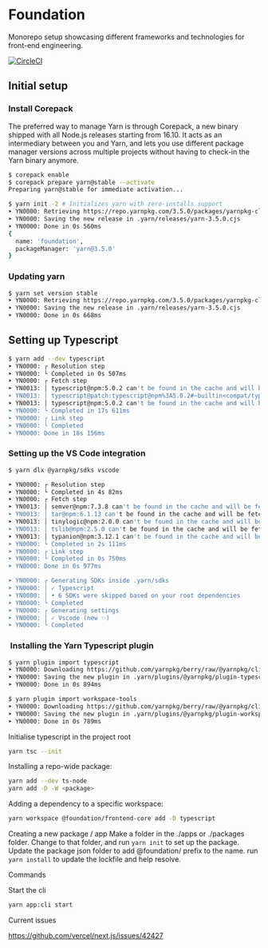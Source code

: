 # Foundation

Monorepo setup showcasing different frameworks and technologies for front-end engineering.

[![CircleCI](https://dl.circleci.com/status-badge/img/gh/BarneyPowell/foundation/tree/main.svg?style=svg)](https://dl.circleci.com/status-badge/redirect/gh/BarneyPowell/foundation/tree/main)

## Initial setup

### Install Corepack

The preferred way to manage Yarn is through Corepack, a new binary shipped with all Node.js releases starting from 16.10. It acts as an intermediary between you and Yarn, and lets you use different package manager versions across multiple projects without having to check-in the Yarn binary anymore.

```bash
$ corepack enable
$ corepack prepare yarn@stable --activate
Preparing yarn@stable for immediate activation...

$ yarn init -2 # Initializes yarn with zero-installs support
➤ YN0000: Retrieving https://repo.yarnpkg.com/3.5.0/packages/yarnpkg-cli/bin/yarn.js
➤ YN0000: Saving the new release in .yarn/releases/yarn-3.5.0.cjs
➤ YN0000: Done in 0s 560ms
{
  name: 'foundation',
  packageManager: 'yarn@3.5.0'
}
```

### Updating yarn

```bash
$ yarn set version stable
➤ YN0000: Retrieving https://repo.yarnpkg.com/3.5.0/packages/yarnpkg-cli/bin/yarn.js
➤ YN0000: Saving the new release in .yarn/releases/yarn-3.5.0.cjs
➤ YN0000: Done in 0s 668ms
```

## Setting up Typescript

```bash
$ yarn add --dev typescript
➤ YN0000: ┌ Resolution step
➤ YN0000: └ Completed in 0s 507ms
➤ YN0000: ┌ Fetch step
➤ YN0013: │ typescript@npm:5.0.2 can't be found in the cache and will be fetched from the remote registry
➤ YN0013: │ typescript@patch:typescript@npm%3A5.0.2#~builtin<compat/typescript>::version=5.0.2&hash=85af82 can't be found in the cache and
➤ YN0013: │ typescript@npm:5.0.2 can't be found in the cache and will be fetched from the remote registry
➤ YN0000: └ Completed in 17s 611ms
➤ YN0000: ┌ Link step
➤ YN0000: └ Completed
➤ YN0000: Done in 18s 156ms
```

### Setting up the VS Code integration

```bash
$ yarn dlx @yarnpkg/sdks vscode

➤ YN0000: ┌ Resolution step
➤ YN0000: └ Completed in 4s 82ms
➤ YN0000: ┌ Fetch step
➤ YN0013: │ semver@npm:7.3.8 can't be found in the cache and will be fetched from the remote registry
➤ YN0013: │ tar@npm:6.1.13 can't be found in the cache and will be fetched from the remote registry
➤ YN0013: │ tinylogic@npm:2.0.0 can't be found in the cache and will be fetched from the remote registry
➤ YN0013: │ tslib@npm:2.5.0 can't be found in the cache and will be fetched from the remote registry
➤ YN0013: │ typanion@npm:3.12.1 can't be found in the cache and will be fetched from the remote registry
➤ YN0000: └ Completed in 2s 111ms
➤ YN0000: ┌ Link step
➤ YN0000: └ Completed in 0s 750ms
➤ YN0000: Done in 6s 977ms

➤ YN0000: ┌ Generating SDKs inside .yarn/sdks
➤ YN0000: │ ✓ Typescript
➤ YN0000: │ • 6 SDKs were skipped based on your root dependencies
➤ YN0000: └ Completed
➤ YN0000: ┌ Generating settings
➤ YN0000: │ ✓ Vscode (new ✨)
➤ YN0000: └ Completed
```

###  Installing the Yarn Typescript plugin

```bash
$ yarn plugin import typescript
➤ YN0000: Downloading https://github.com/yarnpkg/berry/raw/@yarnpkg/cli/3.5.0/packages/plugin-typescript/bin/%40yarnpkg/plugin-typescript.js
➤ YN0000: Saving the new plugin in .yarn/plugins/@yarnpkg/plugin-typescript.cjs
➤ YN0000: Done in 0s 894ms
```

```bash
$ yarn plugin import workspace-tools
➤ YN0000: Downloading https://github.com/yarnpkg/berry/raw/@yarnpkg/cli/3.5.0/packages/plugin-workspace-tools/bin/%40yarnpkg/plugin-workspace-tools.js
➤ YN0000: Saving the new plugin in .yarn/plugins/@yarnpkg/plugin-workspace-tools.cjs
➤ YN0000: Done in 0s 789ms
```

Initialise typescript in the project root

```bash
yarn tsc --init
```

Installing a repo-wide package:

```bash
yarn add --dev ts-node
yarn add -D -W <package>
```

Adding a dependency to a specific workspace:

```bash
yarn workspace @foundation/frontend-core add -D typescript
```

Creating a new package / app
Make a folder in the ./apps or ./packages folder.
Change to that folder, and run `yarn init` to set up the package.
Update the package json folder to add @foundation/ prefix to the name.
run `yarn install` to update the lockfile and help resolve.

Commands

Start the cli

```bash
yarn app:cli start
```

Current issues

https://github.com/vercel/next.js/issues/42427
